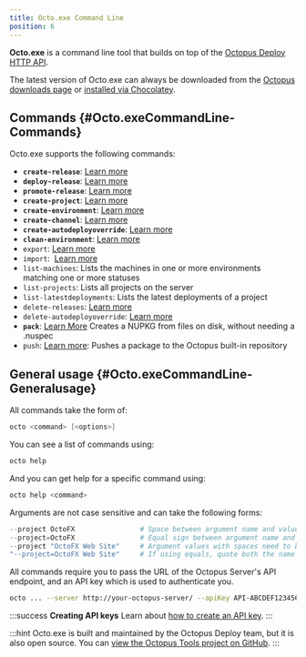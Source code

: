 ```yaml
---
title: Octo.exe Command Line
position: 6
---
```


**Octo.exe** is a command line tool that builds on top of the [Octopus Deploy HTTP API](/docs/api-and-integration/octopus-rest-api.md).

The latest version of Octo.exe can always be downloaded from the [Octopus downloads page](https://octopus.com/downloads) or [installed via Chocolatey](http://chocolatey.org/packages/OctopusTools).

## Commands {#Octo.exeCommandLine-Commands}

Octo.exe supports the following commands:

- **`create-release`**: [Learn more](/docs/api-and-integration/octo.exe-command-line/creating-releases.md)
- **`deploy-release`**: [Learn more](/docs/api-and-integration/octo.exe-command-line/deploying-releases.md)
- **`promote-release`**: [Learn more](/docs/api-and-integration/octo.exe-command-line/promoting-releases.md)
- **`create-project`**: [Learn more](/docs/api-and-integration/octo.exe-command-line/creating-projects.md)
- **`create-environment`**: [Learn more](/docs/api-and-integration/octo.exe-command-line/creating-environments.md)
- **`create-channel`**: [Learn more](/docs/api-and-integration/octo.exe-command-line/creating-channels.md)
- **`create-autodeployoverride`**: [Learn more](/docs/api-and-integration/octo.exe-command-line/creating-auto-deploy-overrides/index.md)
- **`clean-environment`**: [Learn more](/docs/api-and-integration/octo.exe-command-line/cleaning-environments.md)
- `export`: [Learn more](/docs/api-and-integration/octo.exe-command-line/export.md)
- `import`:  [Learn more](/docs/api-and-integration/octo.exe-command-line/import.md)
- `list-machines`: Lists the machines in one or more environments matching one or more statuses
- `list-projects`: Lists all projects on the server
- `list-latestdeployments`: Lists the latest deployments of a project
- `delete-releases`: [Learn more](/docs/api-and-integration/octo.exe-command-line/deleting-releases.md)
- `delete-autodeployoverride`: [Learn more](/docs/api-and-integration/octo.exe-command-line/creating-auto-deploy-overrides/deleting-auto-deploy-overrides.md)
- **`pack`**: [Learn More](/docs/packaging-applications/nuget-packages/using-octo.exe.md) Creates a NUPKG from files on disk, without needing a .nuspec
- `push`: [Learn more](/docs/api-and-integration/octo.exe-command-line/pushing-packages.md): Pushes a package to the Octopus built-in repository

## General usage {#Octo.exeCommandLine-Generalusage}

All commands take the form of:

```powershell
octo <command> [<options>]
```

You can see a list of commands using:

```powershell
octo help
```

And you can get help for a specific command using:

```powershell
octo help <command>
```

Arguments are not case sensitive and can take the following forms:

```powershell
--project OctoFX                # Space between argument name and value
--project=OctoFX                # Equal sign between argument name and value
--project "OctoFX Web Site"     # Argument values with spaces need to be quoted
"--project=OctoFX Web Site"     # If using equals, quote both the name and value, not just the value
```

All commands require you to pass the URL of the Octopus Server's API endpoint, and an API key which is used to authenticate you.

```bash
octo ... --server http://your-octopus-server/ --apiKey API-ABCDEF123456
```

:::success
**Creating API keys**
Learn about [how to create an API key](/docs/how-to/how-to-create-an-api-key.md).
:::

:::hint
Octo.exe is built and maintained by the Octopus Deploy team, but it is also open source. You can [view the Octopus Tools project on GitHub](https://github.com/OctopusDeploy/Octo.exe).
:::
